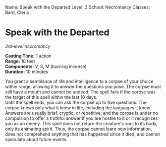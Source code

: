 Name: Speak with the Departed
Level: 3
School: Necromancy
Classes: Bard, Cleric

# Speak with the Departed 
_3rd-level necromancy_ 

**Casting Time:** 1 action    
**Range:** 10 feet    
**Components:** V, S, M (burning incense)    
**Duration:** 10 minutes 

You grant a semblance of life and intelligence to a corpse of your choice within range, allowing it to answer the questions you pose. The corpse must still have a mouth and cannot be undead. The spell fails if the corpse was the target of this spell within the last 10 days.    
Until the spell ends, you can ask the corpse up to five questions. The corpse knows only what it knew in life, including the languages it knew. Answers are usually brief, cryptic, or repetitive, and the corpse is under no compulsion to offer a truthful answer if you are hostile to it or it recognizes you as an enemy. This spell does not return the creature's soul to its body, only its animating spirit. Thus, the corpse cannot learn new information, does not comprehend anything that has happened since it died, and cannot speculate about future events.